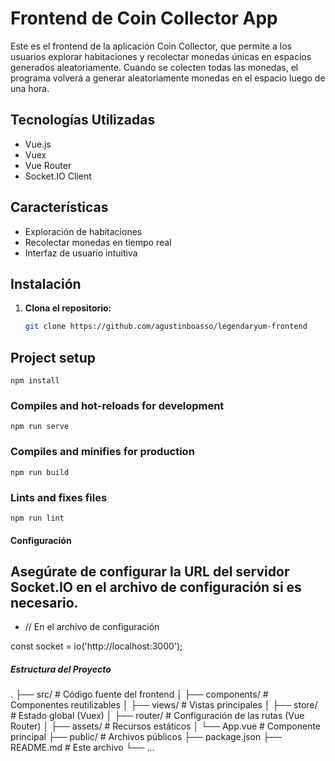 # Frontend de Coin Collector App

Este es el frontend de la aplicación Coin Collector, que permite a los usuarios explorar habitaciones y recolectar monedas únicas en espacios generados aleatoriamente. 
Cuando se colecten todas las monedas, el programa volverá a generar aleatoriamente monedas en el espacio luego de una hora.

## Tecnologías Utilizadas

- Vue.js
- Vuex
- Vue Router
- Socket.IO Client

## Características
- Exploración de habitaciones
- Recolectar monedas en tiempo real
- Interfaz de usuario intuitiva

## Instalación

1. **Clona el repositorio:**

   ```bash
   git clone https://github.com/agustinboasso/legendaryum-frontend

## Project setup
```
npm install
```

### Compiles and hot-reloads for development
```
npm run serve
```

### Compiles and minifies for production
```
npm run build
```

### Lints and fixes files
```
npm run lint
```

#### Configuración
## Asegúrate de configurar la URL del servidor Socket.IO en el archivo de configuración si es necesario.


- // En el archivo de configuración
 
 const socket = io('http://localhost:3000');


##### Estructura del Proyecto

.
├── src/                  # Código fuente del frontend
│   ├── components/       # Componentes reutilizables
│   ├── views/            # Vistas principales
│   ├── store/            # Estado global (Vuex)
│   ├── router/           # Configuración de las rutas (Vue Router)
│   ├── assets/           # Recursos estáticos
│   └── App.vue           # Componente principal
├── public/               # Archivos públicos
├── package.json
├── README.md             # Este archivo
└── ...


